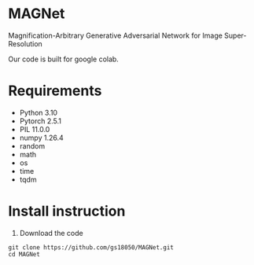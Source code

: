 # MAGNet
Magnification-Arbitrary Generative Adversarial Network for Image Super-Resolution

Our code is built for google colab.

# Requirements

* Python 3.10
* Pytorch 2.5.1
* PIL 11.0.0
* numpy 1.26.4
* random
* math
* os
* time
* tqdm


# Install instruction

1. Download the code

```
git clone https://github.com/gs18050/MAGNet.git
cd MAGNet
```

